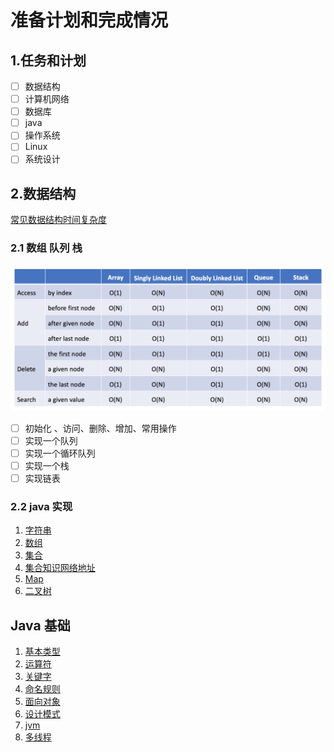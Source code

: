 # 准备计划和完成情况

## 1.任务和计划

- [ ] 数据结构
- [ ] 计算机网络
- [ ] 数据库
- [ ] java
- [ ] 操作系统
- [ ] Linux
- [ ] 系统设计

## 2.数据结构

[常见数据结构时间复杂度](http://bigocheatsheet.com/)

### 2.1 数组 队列 栈

![复杂度](picture/时间复杂度-基本数据结构.png)

- [ ] 初始化 、访问、删除、增加、常用操作
- [ ] 实现一个队列
- [ ] 实现一个循环队列
- [ ] 实现一个栈
- [ ] 实现链表
  
### 2.2 java 实现

1. [字符串](algorithmSourceCode/string.md)
2. [数组](algorithmSourceCode/array.md)
3. [集合](algorithmSourceCode/Collection.md)
4. [集合知识网络地址](https://mp.weixin.qq.com/s?__biz=MzI4Njg5MDA5NA==&mid=2247484122&idx=1&sn=c3bd6436b3e661ae15cb9d7154d82b89&chksm=ebd743dbdca0cacdcb272576f4be48c466bd73160a87227314e8fb21d5e4f9156c23902198ab&scene=21#wechat_redirect)
5. [Map](algorithmSourceCode/Map.md)
6. [二叉树](algorithmSourceCode/binaryTree.md)

## Java 基础

1. [基本类型](javaBasicKnowledge/基本类型.md)
2. [运算符](javaBasicKnowledge/运算符.md)
3. [关键字](javaBasicKnowledge/java关键字.md)
4. [命名规则](javaBasicKnowledge/java命名规则.md)
5. [面向对象](javaBasicKnowledge/面向对象.md)
6. [设计模式](javaBasicKnowledge/设计模式.md)
7. [jvm](javaBasicKnowledge/jvm.md)
8. [多线程](javaBasicKnowledge/多线程.md)